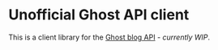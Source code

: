 # Unofficial Ghost API client

This is a client library for the [Ghost blog API](https://api.ghost.org) -
*currently WIP*.
